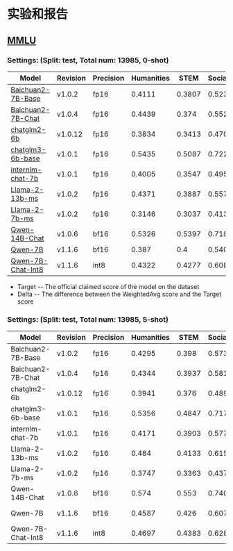 
# 实验和报告

## [MMLU](https://modelscope.cn/datasets/modelscope/mmlu/summary)

### Settings: (Split: test, Total num: 13985, 0-shot)

| Model                                                                                            | Revision | Precision | Humanities  | STEM       | SocialScience | Other   | WeightedAvg | Target      | Delta  |
|--------------------------------------------------------------------------------------------------|----------|-----------|-------------|------------|---------------|---------|-------------|-------------|--------|
| [Baichuan2-7B-Base](https://modelscope.cn/models/baichuan-inc/Baichuan2-7B-Base/summary)         | v1.0.2   | fp16      | 0.4111      | 0.3807     | 0.5233        | 0.504   | 0.4506      | -           |        |
| [Baichuan2-7B-Chat](https://modelscope.cn/models/baichuan-inc/Baichuan2-7B-chat/summary)         | v1.0.4   | fp16      | 0.4439      | 0.374      | 0.5524        | 0.5458  | 0.4762      | -           |        |
| [chatglm2-6b](https://modelscope.cn/models/ZhipuAI/chatglm2-6b/summary)                          | v1.0.12  | fp16      | 0.3834      | 0.3413     | 0.4708        | 0.4445  | 0.4077      | 0.4546(CoT) | -4.69% |
| [chatglm3-6b-base](https://modelscope.cn/models/ZhipuAI/chatglm3-6b-base/summary)                | v1.0.1   | fp16      | 0.5435      | 0.5087     | 0.7227        | 0.6471  | 0.5992      | 0.614       | -1.48% |
| [internlm-chat-7b](https://modelscope.cn/models/Shanghai_AI_Laboratory/internlm-chat-7b/summary) | v1.0.1   | fp16      | 0.4005      | 0.3547     | 0.4953        | 0.4796  | 0.4297      | -           |        |
| [Llama-2-13b-ms](https://modelscope.cn/models/modelscope/Llama-2-13b-ms/summary)                 | v1.0.2   | fp16      | 0.4371      | 0.3887     | 0.5579        | 0.5437  | 0.4778      | -           |        |
| [Llama-2-7b-ms](https://modelscope.cn/models/modelscope/Llama-2-7b-ms/summary)                   | v1.0.2   | fp16      | 0.3146      | 0.3037     | 0.4134        | 0.3885  | 0.3509      | -           |        |
| [Qwen-14B-Chat](https://modelscope.cn/models/qwen/Qwen-14B-Chat/summary)                         | v1.0.6   | bf16      | 0.5326      | 0.5397     | 0.7184        | 0.6859  | 0.6102      | -           |        |
| [Qwen-7B](https://modelscope.cn/models/qwen/Qwen-7B/summary)                                     | v1.1.6   | bf16      | 0.387       | 0.4        | 0.5403        | 0.5139  | 0.4527      | -           |        |
| [Qwen-7B-Chat-Int8](https://modelscope.cn/models/qwen/Qwen-7B-Chat-Int8/summary)                 | v1.1.6   | int8      | 0.4322      | 0.4277     | 0.6088        | 0.5778  | 0.5035      | -           |        |

  - Target -- The official claimed score of the model on the dataset
  - Delta -- The difference between the WeightedAvg score and the Target score


### Settings: (Split: test, Total num: 13985, 5-shot)

| Model               | Revision | Precision | Humanities | STEM   | SocialScience | Other  | WeightedAvg | Avg    | Target             | Delta   |
|---------------------|----------|-----------|------------|--------|---------------|--------|-------------|--------|--------------------|---------|
| Baichuan2-7B-Base   | v1.0.2   | fp16      | 0.4295     | 0.398  | 0.5736        | 0.5325 | 0.4781      | 0.4918 | 0.5416 (official)  | -4.98%  |
| Baichuan2-7B-Chat   | v1.0.4   | fp16      | 0.4344     | 0.3937 | 0.5814        | 0.5462 | 0.4837      | 0.5029 | 0.5293 (official)  | -2.64%  |
| chatglm2-6b         | v1.0.12  | fp16      | 0.3941     | 0.376  | 0.4897        | 0.4706 | 0.4288      | 0.4442 | -                  | -       |
| chatglm3-6b-base    | v1.0.1   | fp16      | 0.5356     | 0.4847 | 0.7175        | 0.6273 | 0.5857      | 0.5995 | -                  | -       |
| internlm-chat-7b    | v1.0.1   | fp16      | 0.4171     | 0.3903 | 0.5772        | 0.5493 | 0.4769      | 0.4876 | -                  | -       |
| Llama-2-13b-ms      | v1.0.2   | fp16      | 0.484      | 0.4133 | 0.6157        | 0.5809 | 0.5201      | 0.5327 | 0.548 (official)   | -1.53%  |
| Llama-2-7b-ms       | v1.0.2   | fp16      | 0.3747     | 0.3363 | 0.4372        | 0.4514 | 0.3979      | 0.4089 | 0.453 (official)   | -4.41%  |
| Qwen-14B-Chat       | v1.0.6   | bf16      | 0.574      | 0.553  | 0.7403        | 0.684  | 0.6313      | 0.6414 | 0.646 (official)   | -0.46%  |
| Qwen-7B             | v1.1.6   | bf16      | 0.4587     | 0.426  | 0.6078        | 0.5629 | 0.5084      | 0.5151 | 0.567 (official)   | -5.2%   |
| Qwen-7B-Chat-Int8   | v1.1.6   | int8      | 0.4697     | 0.4383 | 0.6284        | 0.5967 | 0.5271      | 0.5347 | 0.554 (official)   | -1.93%  |


